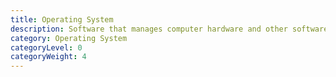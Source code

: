 ```yaml
---
title: Operating System
description: Software that manages computer hardware and other software resources and provides common services for computer application programs.
category: Operating System
categoryLevel: 0
categoryWeight: 4
---
```


